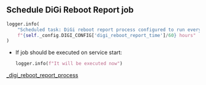 ## Schedule DiGi Reboot Report job
```python
logger.info(
    "Scheduled task: DiGi reboot report process configured to run every "
    f"{self._config.DIGI_CONFIG['digi_reboot_report_time']/60} hours"
)
```

* If job should be executed on service start:
  ```python
  logger.info(f"It will be executed now")
  ```

[_digi_reboot_report_process](_digi_reboot_report_process.md)
